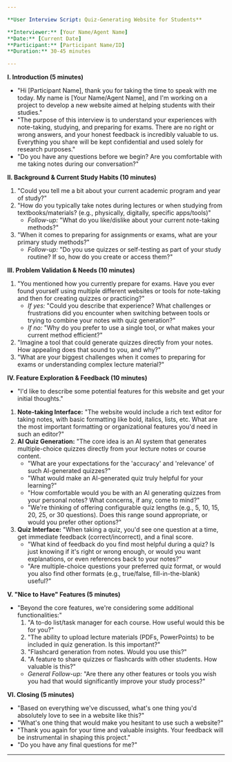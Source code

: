 ```yaml
---

**User Interview Script: Quiz-Generating Website for Students**

**Interviewer:** [Your Name/Agent Name]
**Date:** [Current Date]
**Participant:** [Participant Name/ID]
**Duration:** 30-45 minutes

---
```


**I. Introduction (5 minutes)**

*   "Hi [Participant Name], thank you for taking the time to speak with me today. My name is [Your Name/Agent Name], and I'm working on a project to develop a new website aimed at helping students with their studies."
*   "The purpose of this interview is to understand your experiences with note-taking, studying, and preparing for exams. There are no right or wrong answers, and your honest feedback is incredibly valuable to us. Everything you share will be kept confidential and used solely for research purposes."
*   "Do you have any questions before we begin? Are you comfortable with me taking notes during our conversation?"

**II. Background & Current Study Habits (10 minutes)**

1.  "Could you tell me a bit about your current academic program and year of study?"
2.  "How do you typically take notes during lectures or when studying from textbooks/materials? (e.g., physically, digitally, specific apps/tools)"
    *   *Follow-up:* "What do you like/dislike about your current note-taking methods?"
3.  "When it comes to preparing for assignments or exams, what are your primary study methods?"
    *   *Follow-up:* "Do you use quizzes or self-testing as part of your study routine? If so, how do you create or access them?"

**III. Problem Validation & Needs (10 minutes)**

1.  "You mentioned how you currently prepare for exams. Have you ever found yourself using multiple different websites or tools for note-taking and then for creating quizzes or practicing?"
    *   *If yes:* "Could you describe that experience? What challenges or frustrations did you encounter when switching between tools or trying to combine your notes with quiz generation?"
    *   *If no:* "Why do you prefer to use a single tool, or what makes your current method efficient?"
2.  "Imagine a tool that could generate quizzes directly from your notes. How appealing does that sound to you, and why?"
3.  "What are your biggest challenges when it comes to preparing for exams or understanding complex lecture material?"

**IV. Feature Exploration & Feedback (10 minutes)**

*   "I'd like to describe some potential features for this website and get your initial thoughts."

1.  **Note-taking Interface:** "The website would include a rich text editor for taking notes, with basic formatting like bold, italics, lists, etc. What are the most important formatting or organizational features you'd need in such an editor?"
2.  **AI Quiz Generation:** "The core idea is an AI system that generates multiple-choice quizzes directly from your lecture notes or course content.
    *   "What are your expectations for the 'accuracy' and 'relevance' of such AI-generated quizzes?"
    *   "What would make an AI-generated quiz truly helpful for your learning?"
    *   "How comfortable would you be with an AI generating quizzes from your personal notes? What concerns, if any, come to mind?"
    *   "We're thinking of offering configurable quiz lengths (e.g., 5, 10, 15, 20, 25, or 30 questions). Does this range sound appropriate, or would you prefer other options?"
3.  **Quiz Interface:** "When taking a quiz, you'd see one question at a time, get immediate feedback (correct/incorrect), and a final score.
    *   "What kind of feedback do you find most helpful during a quiz? Is just knowing if it's right or wrong enough, or would you want explanations, or even references back to your notes?"
    *   "Are multiple-choice questions your preferred quiz format, or would you also find other formats (e.g., true/false, fill-in-the-blank) useful?"

**V. "Nice to Have" Features (5 minutes)**

*   "Beyond the core features, we're considering some additional functionalities:"
    1.  "A to-do list/task manager for each course. How useful would this be for you?"
    2.  "The ability to upload lecture materials (PDFs, PowerPoints) to be included in quiz generation. Is this important?"
    3.  "Flashcard generation from notes. Would you use this?"
    4.  "A feature to share quizzes or flashcards with other students. How valuable is this?"
    *   *General Follow-up:* "Are there any other features or tools you wish you had that would significantly improve your study process?"

**VI. Closing (5 minutes)**

*   "Based on everything we've discussed, what's one thing you'd absolutely love to see in a website like this?"
*   "What's one thing that would make you hesitant to use such a website?"
*   "Thank you again for your time and valuable insights. Your feedback will be instrumental in shaping this project."
*   "Do you have any final questions for me?"

---